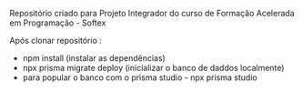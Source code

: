 Repositório criado para Projeto Integrador do curso de Formação Acelerada em Programação - Softex 

Após clonar repositório : 

- npm install (instalar as dependências)
- npx prisma migrate deploy (inicializar o banco de daddos localmente) 
- para popular o banco com o prisma studio - npx prisma studio
